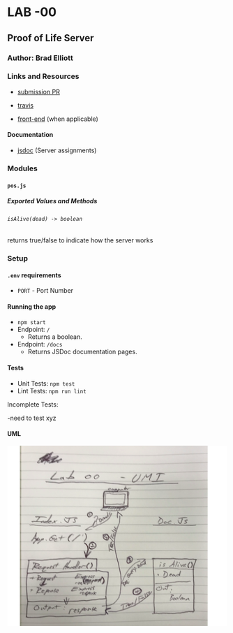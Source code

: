 # LAB -00

## Proof of Life Server

### Author: Brad Elliott

### Links and Resources
* [submission PR](https://github.com/BGElliott206/lab00-deployment-workshop)
* [travis](https://www.travis-ci.com/BGElliott206/lab00-deployment-workshop/builds/123810005)

* [front-end](https://bradelliott-lab00.herokuapp.com/) (when applicable)

#### Documentation

* [jsdoc](https://bradelliott-lab00.herokuapp.com/docs/) (Server assignments)


### Modules
#### `pos.js`
##### Exported Values and Methods

###### `isAlive(dead) -> boolean`
returns true/false to indicate how the server works

### Setup
#### `.env` requirements
* `PORT` - Port Number

#### Running the app
* `npm start`
* Endpoint: `/`
  * Returns a boolean.
* Endpoint: `/docs`
  * Returns JSDoc documentation pages.
  
#### Tests
* Unit Tests: `npm test`
* Lint Tests: `npm run lint`

Incomplete Tests:

-need to test xyz

#### UML
![UML DIAGRAM](WHITEBOARD.PNG)